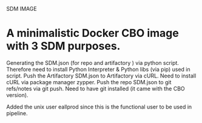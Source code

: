SDM IMAGE

# A minimalistic Docker CBO image with 3 SDM purposes. 
  Generating the SDM.json (for repo and artifactory ) via python script. Therefore need to install Python Interpreter & Python libs (via pip) used in script.
  Push the Artifactory SDM.json to Artifactory via cURL. Need to install cURL via package manager zypper. 
  Push the repo SDM.json to git refs/notes via git push. Need to have git installed (it came with the CBO version). 


Added the unix user eallprod since this is the functional user to be used in pipeline. 

